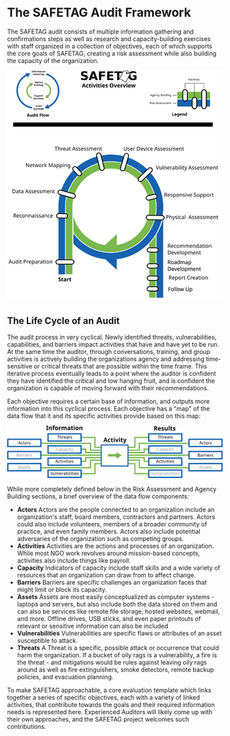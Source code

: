 # The SAFETAG Audit Framework

The SAFETAG audit consists of multiple information gathering and confirmations steps as well as research and capacity-building exercises with staff organized in a collection of objectives, each of which supports the core goals of SAFETAG, creating a risk assessment while also building the capacity of the organization.

![SAFETAG Activities](content/images/activities_flow.svg)

## The Life Cycle of an Audit

The audit process in very cyclical. Newly identified threats, vulnerabilities, capabilities, and barriers impact activities that have and have yet to be run. At the same time the auditor, through conversations, training, and group activities is actively building the organizations agency and addressing time-sensitive or critical threats that are possible within the time frame. This iterative process eventually leads to a point where the auditor is confident they have identified the critical and low hanging fruit, and is confident the organization is capable of moving forward with their recommendations. 

Each objective requires a certain base of information, and outputs more information into this cyclical process.  Each objective has a "map" of the data flow that it and its specific activities provide based on this map:

![SAFETAG Data Flow](content/images/info_flows/data_flow_all.svg)

While more completely defined below in the Risk Assessment and Agency Building sections, a brief overview of the data flow components:

* **Actors** Actors are the people connected to an organization include an organization's staff, board members, contractors and partners.  Actors could also include volunteers, members of a broader community of practice, and even family members. Actors also include potential adversaries of the organization such as competing groups.
* **Activities** Activities are the actions and processes of an organization.  While most NGO work revolves around mission-based concepts, activities also include things like payroll.
* **Capacity** Indicators of capacity include staff skills and a wide variety of resources that an organization can draw from to affect change.
* **Barriers** Barriers are specific challenges an organization faces that might limit or block its capacity.
* **Assets** Assets are most easily conceptualized as computer systems - laptops and servers, but also include both the data stored on them and can also be services like remote file storage, hosted websites, webmail, and more.  Offline drives, USB sticks, and even paper printouts of relevant or sensitive information can also be included
* **Vulnerabilities** Vulnerabilities are specific flaws or attributes of an asset susceptible to attack.
* **Threats** A Threat is a specific, possible attack or occurrence that could harm the organization.  If a bucket of oily rags is a vulnerability, a fire is the threat - and mitigations would be rules against leaving oily rags around as well as fire extinguishers, smoke detectors, remote backup policies, and evacuation planning.

To make SAFETAG approachable, a core evaluation template which links together a series of specific objectives, each with a variety of linked activities, that contribute towards the goals and their required information needs is represented here.  Experienced Auditors will likely come up with their own approaches, and the SAFETAG project welcomes such contributions.
